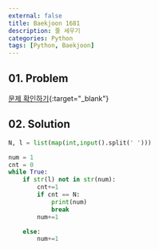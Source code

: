 ```yaml
---
external: false
title: Baekjoon 1681
description: 줄 세우기
categories: Python
tags: [Python, Baekjoon]
---
```


## 01. Problem

[문제 확인하기](https://www.acmicpc.net/problem/1681){:target="_blank"}

## 02. Solution

```Python
N, l = list(map(int,input().split(' ')))

num = 1
cnt = 0
while True:
    if str(l) not in str(num):
        cnt+=1
        if cnt == N:
            print(num)
            break
        num+=1

    else:
        num+=1
```
